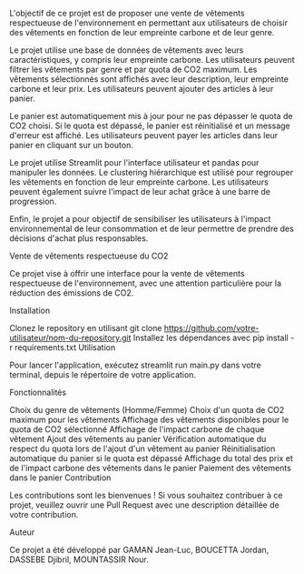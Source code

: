 L'objectif de ce projet est de proposer une vente de vêtements respectueuse de l'environnement en permettant aux utilisateurs de choisir des vêtements en fonction de leur empreinte carbone et de leur genre.

Le projet utilise une base de données de vêtements avec leurs caractéristiques, y compris leur empreinte carbone. Les utilisateurs peuvent filtrer les vêtements par genre et par quota de CO2 maximum. Les vêtements sélectionnés sont affichés avec leur description, leur empreinte carbone et leur prix. Les utilisateurs peuvent ajouter des articles à leur panier.

Le panier est automatiquement mis à jour pour ne pas dépasser le quota de CO2 choisi. Si le quota est dépassé, le panier est réinitialisé et un message d'erreur est affiché. Les utilisateurs peuvent payer les articles dans leur panier en cliquant sur un bouton.

Le projet utilise Streamlit pour l'interface utilisateur et pandas pour manipuler les données. Le clustering hiérarchique est utilisé pour regrouper les vêtements en fonction de leur empreinte carbone. Les utilisateurs peuvent également suivre l'impact de leur achat grâce à une barre de progression.

Enfin, le projet a pour objectif de sensibiliser les utilisateurs à l'impact environnemental de leur consommation et de leur permettre de prendre des décisions d'achat plus responsables.


Vente de vêtements respectueuse du CO2

Ce projet vise à offrir une interface pour la vente de vêtements respectueuse de l'environnement, avec une attention particulière pour la réduction des émissions de CO2.





Installation

Clonez le repository en utilisant git clone https://github.com/votre-utilisateur/nom-du-repository.git
Installez les dépendances avec pip install -r requirements.txt
Utilisation

Pour lancer l'application, exécutez streamlit run main.py dans votre terminal, depuis le répertoire de votre application.

Fonctionnalités

Choix du genre de vêtements (Homme/Femme)
Choix d'un quota de CO2 maximum pour les vêtements
Affichage des vêtements disponibles pour le quota de CO2 sélectionné
Affichage de l'impact carbone de chaque vêtement
Ajout des vêtements au panier
Vérification automatique du respect du quota lors de l'ajout d'un vêtement au panier
Réinitialisation automatique du panier si le quota est dépassé
Affichage du total des prix et de l'impact carbone des vêtements dans le panier
Paiement des vêtements dans le panier
Contribution

Les contributions sont les bienvenues ! Si vous souhaitez contribuer à ce projet, veuillez ouvrir une Pull Request avec une description détaillée de votre contribution.


Auteur

Ce projet a été développé par GAMAN Jean-Luc, BOUCETTA Jordan, DASSEBE Djibril, MOUNTASSIR Nour.






